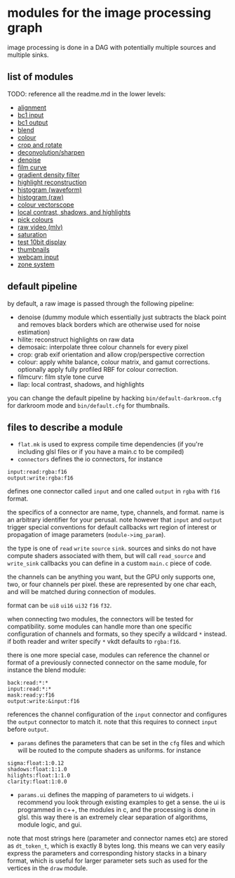 # modules for the image processing graph

image processing is done in a DAG with potentially multiple sources and multiple sinks.

## list of modules
TODO: reference all the readme.md in the lower levels:

* [alignment](./burst/readme.md)
* [bc1 input](./i-bc1/readme.md)
* [bc1 output](./o-bc1/readme.md)
* [blend](./blend/readme.md)
* [colour](./colour/readme.md)
* [crop and rotate](./crop/readme.md)
* [deconvolution/sharpen](./deconv/readme.md)
* [denoise](./denoise/readme.md)
* [film curve](./filmcurv/readme.md)
* [gradient density filter](./grad/readme.md)
* [highlight reconstruction](./hilite/readme.md)
* [histogram (waveform)](./hist/readme.md)
* [histogram (raw)](./rawhist/readme.md)
* [colour vectorscope](./ciediag/readme.md)
* [local contrast, shadows, and highlights](./llap/readme.md)
* [pick colours](./pick/readme.md)
* [raw video (mlv)](./i-mlv/readme.md)
* [saturation](./saturate/readme.md)
* [test 10bit display](./test10b/readme.md)
* [thumbnails](./thumb/readme.md)
* [webcam input](./i-v4l2/readme.md)
* [zone system](./zones/readme.md)


## default pipeline

by default, a raw image is passed through the following pipeline:

* denoise (dummy module which essentially just subtracts the black point and removes black borders which are otherwise used for noise estimation)
* hilite: reconstruct highlights on raw data
* demosaic: interpolate three colour channels for every pixel
* crop: grab exif orientation and allow crop/perspective correction
* colour: apply white balance, colour matrix, and gamut corrections. optionally apply fully profiled RBF for colour correction.
* filmcurv: film style tone curve
* llap: local contrast, shadows, and highlights

you can change the default pipeline by hacking `bin/default-darkroom.cfg` for darkroom mode
and `bin/default.cfg` for thumbnails.


## files to describe a module

* `flat.mk` is used to express compile time dependencies (if you're including glsl files or if you have a main.c to be compiled)
* `connectors` defines the io connectors, for instance
```
input:read:rgba:f16
output:write:rgba:f16
```
defines one connector called `input` and one called `output` in `rgba` with `f16` format.

the specifics of a connector are name, type, channels, and format. name is an
arbitrary identifier for your perusal. note however that `input` and `output`
trigger special conventions for default callbacks wrt region of interest or
propagation of image parameters (`module->img_param`).

the type is one of `read` `write` `source` `sink`. sources and sinks do not
have compute shaders associated with them, but will call `read_source` and
`write_sink` callbacks you can define in a custom `main.c` piece of code.

the channels can be anything you want, but the GPU only supports one, two, or
four channels per pixel. these are represented by one char each, and will be
matched during connection of modules.

format can be `ui8` `ui16` `ui32` `f16` `f32`.

when connecting two modules, the connectors will be tested for compatibility.
some modules can handle more than one specific configuration of channels and
formats, so they specify a wildcard `*` instead. if both reader and writer
specify `*` vkdt defaults to `rgba:f16`.

there is one more special case, modules can reference the channel or format of
a previously connected connector on the same module, for instance the blend module:
```
back:read:*:*
input:read:*:*
mask:read:y:f16
output:write:&input:f16
```
references the channel configuration of the `input` connector and configures
the `output` connector to match it. note that this requires to connect `input`
before `output`.

* `params` defines the parameters that can be set in the `cfg` files and which
  will be routed to the compute shaders as uniforms. for instance
```
sigma:float:1:0.12
shadows:float:1:1.0
hilights:float:1:1.0
clarity:float:1:0.0
```
* `params.ui` defines the mapping of parameters to ui widgets. i recommend you
  look through existing examples to get a sense. the ui is programmed in c++,
  the modules in c, and the processing is done in glsl. this way there is an
  extremely clear separation of algorithms, module logic, and gui.

note that most strings here (parameter and connector names etc) are stored as
`dt_token_t`, which is exactly 8 bytes long. this means we can very easily
express the parameters and corresponding history stacks in a binary format,
which is useful for larger parameter sets such as used for the vertices
in the `draw` module.

